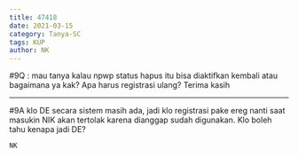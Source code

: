 ```yaml
---
title: 47418
date: 2021-03-15
category: Tanya-SC
tags: KUP
author: NK
---
```


#9Q : mau tanya kalau npwp status hapus itu bisa diaktifkan kembali atau bagaimana ya kak? Apa harus registrasi ulang? Terima kasih

---

#9A klo DE secara sistem masih ada, jadi klo registrasi pake ereg nanti saat masukin NIK akan tertolak karena dianggap sudah digunakan. Klo boleh tahu kenapa jadi DE?

`NK`
